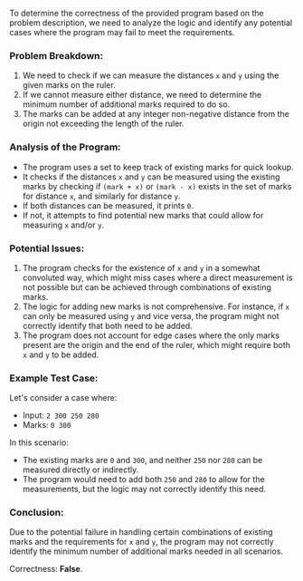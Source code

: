 To determine the correctness of the provided program based on the problem description, we need to analyze the logic and identify any potential cases where the program may fail to meet the requirements.

### Problem Breakdown:
1. We need to check if we can measure the distances `x` and `y` using the given marks on the ruler.
2. If we cannot measure either distance, we need to determine the minimum number of additional marks required to do so.
3. The marks can be added at any integer non-negative distance from the origin not exceeding the length of the ruler.

### Analysis of the Program:
- The program uses a set to keep track of existing marks for quick lookup.
- It checks if the distances `x` and `y` can be measured using the existing marks by checking if `(mark + x)` or `(mark - x)` exists in the set of marks for distance `x`, and similarly for distance `y`.
- If both distances can be measured, it prints `0`.
- If not, it attempts to find potential new marks that could allow for measuring `x` and/or `y`.

### Potential Issues:
1. The program checks for the existence of `x` and `y` in a somewhat convoluted way, which might miss cases where a direct measurement is not possible but can be achieved through combinations of existing marks.
2. The logic for adding new marks is not comprehensive. For instance, if `x` can only be measured using `y` and vice versa, the program might not correctly identify that both need to be added.
3. The program does not account for edge cases where the only marks present are the origin and the end of the ruler, which might require both `x` and `y` to be added.

### Example Test Case:
Let's consider a case where:
- Input: `2 300 250 280`
- Marks: `0 300`

In this scenario:
- The existing marks are `0` and `300`, and neither `250` nor `280` can be measured directly or indirectly.
- The program would need to add both `250` and `280` to allow for the measurements, but the logic may not correctly identify this need.

### Conclusion:
Due to the potential failure in handling certain combinations of existing marks and the requirements for `x` and `y`, the program may not correctly identify the minimum number of additional marks needed in all scenarios.

Correctness: **False**.